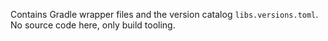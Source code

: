 Contains Gradle wrapper files and the version catalog `libs.versions.toml`. No source code here, only build tooling.
